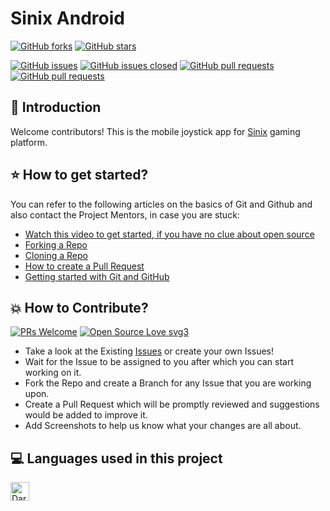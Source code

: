# Sinix Android
[![GitHub forks](https://img.shields.io/github/forks/sinix-dev/sinix-android.svg?style=social&label=Fork&maxAge=43200)](https://github.com/sinix-dev/sinix-android/network/members)
[![GitHub stars](https://img.shields.io/github/stars/sinix-dev/sinix-android.svg?style=social&label=Stars&maxAge=43200)](https://github.com/sinix-dev/sinix-android/stargazers)

[![GitHub issues](https://img.shields.io/github/issues/sinix-dev/sinix-android.svg)](https://github.com/sinix-dev/sinix-android/issues)
[![GitHub issues closed](https://img.shields.io/github/issues-closed/sinix-dev/sinix-android.svg)](https://github.com/sinix-dev/sinix-android/issues?q=is%3Aissue+is%3Aclosed)
[![GitHub pull requests](https://img.shields.io/github/issues-pr/sinix-dev/sinix-android.svg)](https://github.com/sinix-dev/sinix-android/pulls)
[![GitHub pull requests](https://img.shields.io/github/issues-pr-closed/sinix-dev/sinix-android.svg)](https://github.com/sinix-dev/sinix-android/pulls?q=is%3Apr+is%3Aclosed)

## 👋 Introduction

Welcome contributors! This is the mobile joystick app for [Sinix](https://github.com/sinix-dev/sinix) gaming platform.

## ⭐ How to get started?

You can refer to the following articles on the basics of Git and Github and also contact the Project Mentors, in case you are stuck:

- [Watch this video to get started, if you have no clue about open source](https://youtu.be/SL5KKdmvJ1U)
- [Forking a Repo](https://help.github.com/en/github/getting-started-with-github/fork-a-repo)
- [Cloning a Repo](https://help.github.com/en/desktop/contributing-to-projects/creating-a-pull-request)
- [How to create a Pull Request](https://opensource.com/article/19/7/create-pull-request-github)
- [Getting started with Git and GitHub](https://towardsdatascience.com/getting-started-with-git-and-github-6fcd0f2d4ac6)

## 💥 How to Contribute?

[![PRs Welcome](https://img.shields.io/badge/PRs-welcome-brightgreen.svg?style=flat-square)](http://makeapullrequest.com)
[![Open Source Love svg3](https://badges.frapsoft.com/os/v3/open-source.svg?v=103)](https://github.com/ellerbrock/open-source-badges/)

- Take a look at the Existing [Issues](https://github.com/sinix-dev/sinix-android/issues) or create your own Issues!
- Wait for the Issue to be assigned to you after which you can start working on it.
- Fork the Repo and create a Branch for any Issue that you are working upon.
- Create a Pull Request which will be promptly reviewed and suggestions would be added to improve it.
- Add Screenshots to help us know what your changes are all about.

## 💻 Languages used in this project

<img alt="Dart" src="https://img.shields.io/badge/dart-%230175C2.svg?&style=for-the-badge&logo=dart&logoColor=white" height="30">

